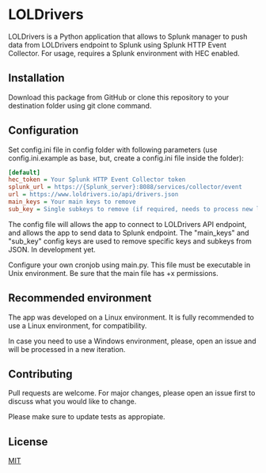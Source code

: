 # LOLDrivers

LOLDrivers is a Python application that allows to Splunk manager to push data from LOLDrivers endpoint to Splunk using Splunk HTTP Event Collector. For usage, requires a Splunk environment with HEC enabled.

## Installation

Download this package from GitHub or clone this repository to your destination folder using git clone command.

## Configuration

Set config.ini file in config folder with following parameters (use config.ini.example as base, but, create a config.ini file inside the folder):

```ini
[default]
hec_token = Your Splunk HTTP Event Collector token
splunk_url = https://{Splunk_server}:8088/services/collector/event
url = https://www.loldrivers.io/api/drivers.json
main_keys = Your main keys to remove
sub_key = Single subkeys to remove (if required, needs to process new logic. Useful with only one subkey for now)
```

The config file will allows the app to connect to LOLDrivers API endpoint, and allows the app to send data to Splunk endpoint. The "main_keys" and "sub_key" config keys are used to remove specific keys and subkeys from JSON. In development yet.

Configure your own cronjob using main.py. This file must be executable in Unix environment. Be sure that the main file has +x permissions.

## Recommended environment

The app was developed on a Linux environment. It is fully recommended to use a Linux environment, for compatibility.

In case you need to use a Windows environment, please, open an issue and will be processed in a new iteration.

## Contributing

Pull requests are welcome. For major changes, please open an issue first to discuss what you would like to change.

Please make sure to update tests as appropiate.

## License

[MIT](https://choosealicense.com/licenses/mit)
